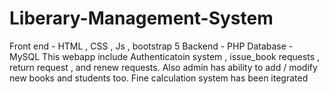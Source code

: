 # Liberary-Management-System
Front end - HTML , CSS , Js , bootstrap 5
Backend - PHP
Database - MySQL
This webapp include Authenticatoin system , issue_book requests , return request , and renew requests.
Also admin has ability to add / modify new books and  students too.
Fine calculation system has been itegrated
